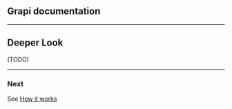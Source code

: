 ## Grapi documentation

---

## Deeper Look


(TODO)

---

### Next

See [How it works](./../README.md#how-it-works)